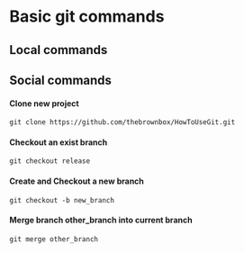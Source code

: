 # Basic git commands
## Local commands

## Social commands
#### Clone new project
```git clone https://github.com/thebrownbox/HowToUseGit.git```
#### Checkout an exist branch 
```git checkout release```
#### Create and Checkout a new branch
```git checkout -b new_branch```
#### Merge branch other_branch into current branch
```git merge other_branch```
